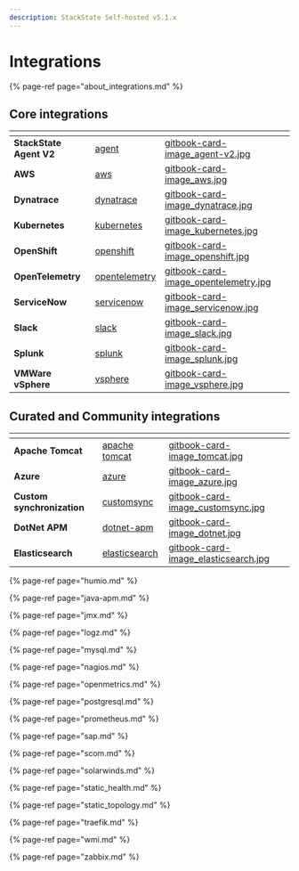 ```yaml
---
description: StackState Self-hosted v5.1.x 
---
```


# Integrations

{% page-ref page="about_integrations.md" %}

## Core integrations

<table data-view="cards">
    <thead>
        <tr>
            <th></th>
            <th data-hidden data-card-target data-type="content-ref"></th>
            <th data-hidden data-card-cover data-type="files"></th>
        </tr>
    </thead>
    <tbody>
        <tr>
            <td><strong>StackState Agent V2</strong></td>
            <td><a href="/stackpacks/integrations/agent.md">agent</a></td>
            <td><a href="/.gitbook/assets/gitbook-card-image_agent-v2.jpg">gitbook-card-image_agent-v2.jpg</a></td>
        </tr>
        <tr>
            <td><strong>AWS</strong></td>
            <td><a href="/stackpacks/integrations/aws/">aws</a></td>
            <td><a href="/.gitbook/assets/gitbook-card-image_aws.jpg">gitbook-card-image_aws.jpg</a></td>
        </tr>
        <tr>
            <td><strong>Dynatrace</strong></td>
            <td><a href="/stackpacks/integrations/dynatrace.md">dynatrace</a></td>
            <td><a href="/.gitbook/assets/gitbook-card-image_dynatrace.jpg">gitbook-card-image_dynatrace.jpg</a></td>
        </tr>
        <tr>
            <td><strong>Kubernetes</strong></td>
            <td><a href="/stackpacks/integrations/kubernetes.md">kubernetes</a></td>
            <td><a href="/.gitbook/assets/gitbook-card-image_kubernetes.jpg">gitbook-card-image_kubernetes.jpg</a></td>
        </tr>
        <tr>
            <td><strong>OpenShift</strong></td>
            <td><a href="/stackpacks/integrations/openshift.md">openshift</a></td>
            <td><a href="/.gitbook/assets/gitbook-card-image_openshift.jpg">gitbook-card-image_openshift.jpg</a></td>
        </tr>
        <tr>
            <td><strong>OpenTelemetry</strong></td>
            <td><a href="/stackpacks/integrations/opentelemetry">opentelemetry</a></td>
            <td><a href="/.gitbook/assets/gitbook-card-image_opentelemetry.jpg">gitbook-card-image_opentelemetry.jpg</a></td>
        </tr>
        <tr>
            <td><strong>ServiceNow</strong></td>
            <td><a href="/stackpacks/integrations/servicenow.md">servicenow</a></td>
            <td><a href="/.gitbook/assets/gitbook-card-image_servicenow.jpg">gitbook-card-image_servicenow.jpg</a></td>
        </tr>
        <tr>
            <td><strong>Slack</strong></td>
            <td><a href="/stackpacks/integrations/slack.md">slack</a></td>
            <td><a href="/.gitbook/assets/gitbook-card-image_slack.jpg">gitbook-card-image_slack.jpg</a></td>
        </tr>
        <tr>
            <td><strong>Splunk</strong></td>
            <td><a href="/stackpacks/integrations/splunk/">splunk</a></td>
            <td><a href="/.gitbook/assets/gitbook-card-image_splunk.jpg">gitbook-card-image_splunk.jpg</a></td>
        </tr>
        <tr>
            <td><strong>VMWare vSphere</strong></td>
            <td><a href="/stackpacks/integrations/vsphere.md">vsphere</a></td>
            <td><a href="/.gitbook/assets/gitbook-card-image_vsphere.jpg">gitbook-card-image_vsphere.jpg</a></td>
        </tr>
    </tbody>
</table>


## Curated and Community integrations

<table data-view="cards">
    <thead>
        <tr>
            <th></th>
            <th data-hidden data-card-target data-type="content-ref"></th>
            <th data-hidden data-card-cover data-type="files"></th>
        </tr>
    </thead>
    <tbody>
        <tr>
            <td><strong>Apache Tomcat</strong></td>
            <td><a href="/stackpacks/integrations/apache-tomcat.md">apache tomcat</a></td>
            <td><a href="/.gitbook/assets/gitbook-card-image_tomcat.jpg">gitbook-card-image_tomcat.jpg</a></td>
        </tr>
        <tr>
            <td><strong>Azure</strong></td>
            <td><a href="/stackpacks/integrations/azure.md">azure</a></td>
            <td><a href="/.gitbook/assets/gitbook-card-image_azure.jpg">gitbook-card-image_azure.jpg</a></td>
        </tr>
        <tr>
            <td><strong>Custom synchronization</strong></td>
            <td><a href="/stackpacks/integrations/customsync.md">customsync</a></td>
            <td><a href="/.gitbook/assets/gitbook-card-image_customsync.jpg">gitbook-card-image_customsync.jpg</a></td>
        </tr>
        <tr>
            <td><strong>DotNet APM</strong></td>
            <td><a href="/stackpacks/integrations/dotnet-apm.md">dotnet-apm</a></td>
            <td><a href="/.gitbook/assets/gitbook-card-image_dotnet.jpg">gitbook-card-image_dotnet.jpg</a></td>
        </tr>
        <tr>
            <td><strong>Elasticsearch</strong></td>
            <td><a href="/stackpacks/integrations/elasticsearch.md">elasticsearch</a></td>
            <td><a href="/.gitbook/assets/gitbook-card-image_elasticsearch.jpg">gitbook-card-image_elasticsearch.jpg</a></td>
        </tr>
    </tbody>
</table>


{% page-ref page="humio.md" %}

{% page-ref page="java-apm.md" %}

{% page-ref page="jmx.md" %}

{% page-ref page="logz.md" %}

{% page-ref page="mysql.md" %}

{% page-ref page="nagios.md" %}

{% page-ref page="openmetrics.md" %}

{% page-ref page="postgresql.md" %}

{% page-ref page="prometheus.md" %}

{% page-ref page="sap.md" %}

{% page-ref page="scom.md" %}

{% page-ref page="solarwinds.md" %}

{% page-ref page="static_health.md" %}

{% page-ref page="static_topology.md" %}

{% page-ref page="traefik.md" %}

{% page-ref page="wmi.md" %}

{% page-ref page="zabbix.md" %}